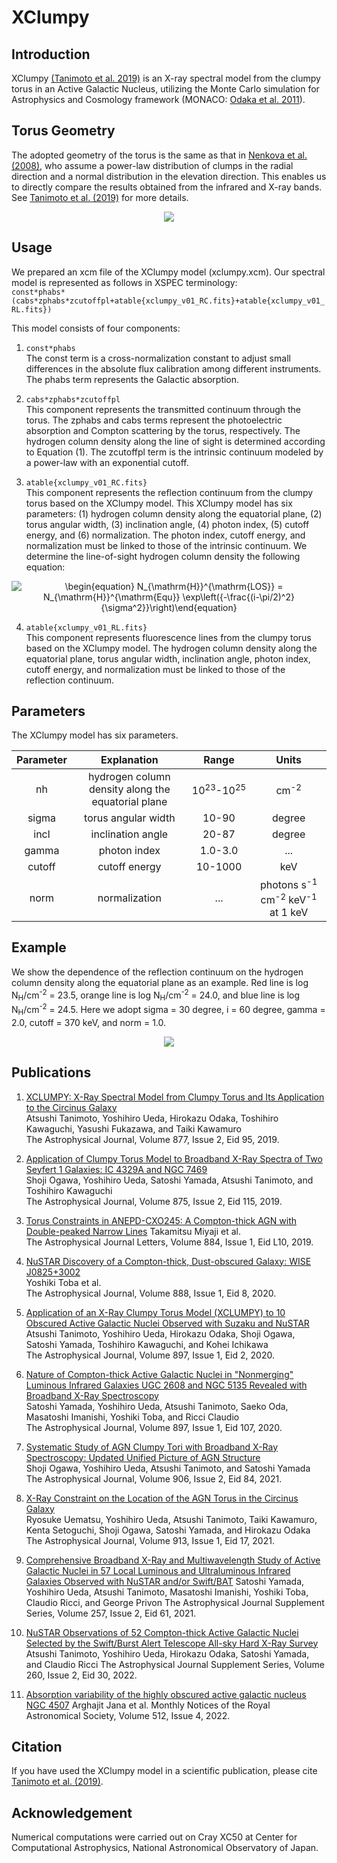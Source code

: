 # XClumpy
## Introduction
XClumpy [(Tanimoto et al. 2019)](https://ui.adsabs.harvard.edu/abs/2019ApJ...877...95T/abstract) is an X-ray spectral model from the clumpy torus in an Active Galactic Nucleus, utilizing the Monte Carlo simulation for Astrophysics and Cosmology framework (MONACO: [Odaka et al. 2011](https://ui.adsabs.harvard.edu/abs/2011ApJ...740..103O/abstract)).


## Torus Geometry
The adopted geometry of the torus is the same as that in [Nenkova et al. (2008)](https://ui.adsabs.harvard.edu/abs/2008ApJ...685..160N/abstract), who assume a power-law distribution of clumps in the radial direction and a normal distribution in the elevation direction. This enables us to directly compare the results obtained from the infrared and X-ray bands. See [Tanimoto et al. (2019)](https://ui.adsabs.harvard.edu/abs/2019ApJ...877...95T/abstract) for more details.

<p align="center">
<img src="https://user-images.githubusercontent.com/20199124/100601931-96766180-3346-11eb-9f25-2f96b4a8671c.jpg">
</p>


## Usage
We prepared an xcm file of the XClumpy model (xclumpy.xcm). Our spectral model is represented as follows in XSPEC terminology:  
`const*phabs*(cabs*zphabs*zcutoffpl+atable{xclumpy_v01_RC.fits}+atable{xclumpy_v01_RL.fits})`  

This model consists of four components:  
1. `const*phabs`  
The const term is a cross-normalization constant to adjust small differences in the absolute flux calibration among different instruments. The phabs term represents the Galactic absorption.  

2. `cabs*zphabs*zcutoffpl`  
This component represents the transmitted continuum through the torus. The zphabs and cabs terms represent the photoelectric absorption and Compton scattering by the torus, respectively. The hydrogen column density along the line of sight is determined according to Equation (1). The zcutoffpl term is the intrinsic continuum modeled by a power-law with an exponential cutoff.

3. `atable{xclumpy_v01_RC.fits}`  
This component represents the reflection continuum from the clumpy torus based on the XClumpy model. This XClumpy model has six parameters: (1) hydrogen column density along the equatorial plane, (2) torus angular width, (3) inclination angle, (4) photon index, (5) cutoff energy, and (6) normalization. The photon index, cutoff energy, and normalization must be linked to those of the intrinsic continuum. We determine the line-of-sight hydrogen column density the following equation:

<p align="center">
<img src="https://render.githubusercontent.com/render/math?math=%5Cdisplaystyle+%5Cbegin%7Bequation%7D%0AN_%7B%5Cmathrm%7BH%7D%7D%5E%7B%5Cmathrm%7BLOS%7D%7D+%3D+N_%7B%5Cmathrm%7BH%7D%7D%5E%7B%5Cmathrm%7BEqu%7D%7D+%5Cexp%5Cleft%28%7B-%5Cfrac%7B%28i-%5Cpi%2F2%29%5E2%7D%7B%5Csigma%5E2%7D%7D%5Cright%29%0A%5Cend%7Bequation%7D%0A" alt="\begin{equation} N_{\mathrm{H}}^{\mathrm{LOS}} = N_{\mathrm{H}}^{\mathrm{Equ}} \exp\left({-\frac{(i-\pi/2)^2}{\sigma^2}}\right)\end{equation}">
</p>

4. `atable{xclumpy_v01_RL.fits}`  
This component represents fluorescence lines from the clumpy torus based on the XClumpy model. The hydrogen column density along the equatorial plane, torus angular width, inclination angle, photon index, cutoff energy, and normalization must be linked to those of the reflection continuum.


## Parameters
The XClumpy model has six parameters.

| Parameter | Explanation                                        | Range                           | Units                                                             | 
| :-------: | :------------------------------------------------: | :-----------------------------: | :-------------:                                                   | 
| nh        | hydrogen column density along the equatorial plane | 10<sup>23</sup>-10<sup>25</sup> | cm<sup>-2</sup>                                                   | 
| sigma     | torus angular width                                | 10-90                           | degree                                                           | 
| incl      | inclination angle                                  | 20-87                           | degree                                                           | 
| gamma     | photon index                                       | 1.0-3.0                         | ...                                                               | 
| cutoff    | cutoff energy                                      | 10-1000                         | keV                                                               | 
| norm      | normalization                                      | ...                             | photons s<sup>-1</sup> cm<sup>-2</sup> keV<sup>-1</sup> at 1 keV | 


## Example
We show the dependence of the reflection continuum on the hydrogen column density along the equatorial plane as an example. Red line is log N<sub>H</sub>/cm<sup>-2</sup> = 23.5, orange line is log N<sub>H</sub>/cm<sup>-2</sup> = 24.0, and blue line is log N<sub>H</sub>/cm<sup>-2</sup> = 24.5. Here we adopt sigma = 30 degree, i = 60 degree, gamma = 2.0, cutoff = 370 keV, and norm = 1.0.

<p align="center">
<img src="https://user-images.githubusercontent.com/20199124/100716198-b451ce00-33fb-11eb-9e6a-72e370c3ae0c.jpg">
</p>


## Publications
01. [XCLUMPY: X-Ray Spectral Model from Clumpy Torus and Its Application to the Circinus Galaxy](https://ui.adsabs.harvard.edu/abs/2019ApJ...877...95T/abstract)  
    Atsushi Tanimoto, Yoshihiro Ueda, Hirokazu Odaka, Toshihiro Kawaguchi, Yasushi Fukazawa, and Taiki Kawamuro  
    The Astrophysical Journal, Volume 877, Issue 2, Eid 95, 2019.

02. [Application of Clumpy Torus Model to Broadband X-Ray Spectra of Two Seyfert 1 Galaxies: IC 4329A and NGC 7469](https://ui.adsabs.harvard.edu/abs/2019ApJ...875..115O/abstract)  
    Shoji Ogawa, Yoshihiro Ueda, Satoshi Yamada, Atsushi Tanimoto, and Toshihiro Kawaguchi  
    The Astrophysical Journal, Volume 875, Issue 2, Eid 115, 2019.

03. [Torus Constraints in ANEPD-CXO245: A Compton-thick AGN with Double-peaked Narrow Lines](https://ui.adsabs.harvard.edu/abs/2019ApJ...884L..10M/abstract) 
    Takamitsu Miyaji et al.  
    The Astrophysical Journal Letters, Volume 884, Issue 1, Eid L10, 2019.

04. [NuSTAR Discovery of a Compton-thick, Dust-obscured Galaxy: WISE J0825+3002](https://ui.adsabs.harvard.edu/abs/2020ApJ...888....8T/abstract)  
    Yoshiki Toba et al.  
    The Astrophysical Journal, Volume 888, Issue 1, Eid 8, 2020.

05. [Application of an X-Ray Clumpy Torus Model (XCLUMPY) to 10 Obscured Active Galactic Nuclei Observed with Suzaku and NuSTAR](https://ui.adsabs.harvard.edu/abs/2020ApJ...897....2T/abstract)  
    Atsushi Tanimoto, Yoshihiro Ueda, Hirokazu Odaka, Shoji Ogawa, Satoshi Yamada, Toshihiro Kawaguchi, and Kohei Ichikawa  
    The Astrophysical Journal, Volume 897, Issue 1, Eid 2, 2020.

06. [Nature of Compton-thick Active Galactic Nuclei in "Nonmerging" Luminous Infrared Galaxies UGC 2608 and NGC 5135 Revealed with Broadband X-Ray Spectroscopy](https://ui.adsabs.harvard.edu/abs/2020ApJ...897..107Y/abstract)  
    Satoshi Yamada, Yoshihiro Ueda, Atsushi Tanimoto, Saeko Oda, Masatoshi Imanishi, Yoshiki Toba, and Ricci Claudio  
    The Astrophysical Journal, Volume 897, Issue 1, Eid 107, 2020.

07. [Systematic Study of AGN Clumpy Tori with Broadband X-Ray Spectroscopy: Updated Unified Picture of AGN Structure](https://ui.adsabs.harvard.edu/abs/2021ApJ...906...84O/abstract)  
    Shoji Ogawa, Yoshihiro Ueda, Atsushi Tanimoto, and Satoshi Yamada  
    The Astrophysical Journal, Volume 906, Issue 2, Eid 84, 2021.

08. [X-Ray Constraint on the Location of the AGN Torus in the Circinus Galaxy](https://ui.adsabs.harvard.edu/abs/2021ApJ...913...17U/abstract)  
    Ryosuke Uematsu, Yoshihiro Ueda, Atsushi Tanimoto, Taiki Kawamuro, Kenta Setoguchi, Shoji Ogawa, Satoshi Yamada, and Hirokazu Odaka  
    The Astrophysical Journal, Volume 913, Issue 1, Eid 17, 2021.

09. [Comprehensive Broadband X-Ray and Multiwavelength Study of Active Galactic Nuclei in 57 Local Luminous and Ultraluminous Infrared Galaxies Observed with NuSTAR and/or Swift/BAT](https://ui.adsabs.harvard.edu/abs/2021ApJS..257...61Y/abstract)
    Satoshi Yamada, Yoshihiro Ueda, Atsushi Tanimoto, Masatoshi Imanishi, Yoshiki Toba, Claudio Ricci, and George Privon
    The Astrophysical Journal Supplement Series, Volume 257, Issue 2, Eid 61, 2021.

10. [NuSTAR Observations of 52 Compton-thick Active Galactic Nuclei Selected by the Swift/Burst Alert Telescope All-sky Hard X-Ray Survey
](https://ui.adsabs.harvard.edu/abs/2022ApJS..260...30T/abstract)
    Atsushi Tanimoto, Yoshihiro Ueda, Hirokazu Odaka, Satoshi Yamada, and Claudio Ricci
    The Astrophysical Journal Supplement Series, Volume 260, Issue 2, Eid 30, 2022.

11. [Absorption variability of the highly obscured active galactic nucleus NGC 4507](https://ui.adsabs.harvard.edu/abs/2022MNRAS.512.5942J/abstract)
    Arghajit Jana et al.
    Monthly Notices of the Royal Astronomical Society, Volume 512, Issue 4, 2022.


## Citation
If you have used the XClumpy model in a scientific publication, please cite [Tanimoto et al. (2019)](https://ui.adsabs.harvard.edu/abs/2019ApJ...877...95T/abstract).


## Acknowledgement
Numerical computations were carried out on Cray XC50 at Center for Computational Astrophysics, National Astronomical Observatory of Japan.
